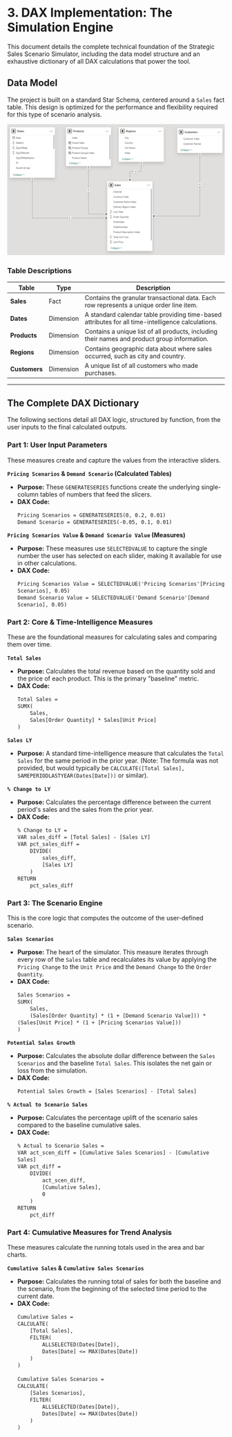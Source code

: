 # 3. DAX Implementation: The Simulation Engine

This document details the complete technical foundation of the Strategic Sales Scenario Simulator, including the data model structure and an exhaustive dictionary of all DAX calculations that power the tool.

## Data Model

The project is built on a standard Star Schema, centered around a `Sales` fact table. This design is optimized for the performance and flexibility required for this type of scenario analysis.

![Data Model Diagram](../assets/data_model.png)

### Table Descriptions

| Table       | Type      | Description                                                                                             |
|-------------|-----------|---------------------------------------------------------------------------------------------------------|
| **Sales**   | Fact      | Contains the granular transactional data. Each row represents a unique order line item.                 |
| **Dates**   | Dimension | A standard calendar table providing time-based attributes for all time-intelligence calculations.       |
| **Products**| Dimension | Contains a unique list of all products, including their names and product group information.             |
| **Regions** | Dimension | Contains geographic data about where sales occurred, such as city and country.                          |
| **Customers** | Dimension | A unique list of all customers who made purchases.                                                      |

---

## The Complete DAX Dictionary

The following sections detail all DAX logic, structured by function, from the user inputs to the final calculated outputs.

### Part 1: User Input Parameters

These measures create and capture the values from the interactive sliders.

**`Pricing Scenarios` & `Demand Scenario` (Calculated Tables)**
*   **Purpose:** These `GENERATESERIES` functions create the underlying single-column tables of numbers that feed the slicers.
*   **DAX Code:**
    ```dax
    Pricing Scenarios = GENERATESERIES(0, 0.2, 0.01)
    Demand Scenario = GENERATESERIES(-0.05, 0.1, 0.01)
    ```

**`Pricing Scenarios Value` & `Demand Scenario Value` (Measures)**
*   **Purpose:** These measures use `SELECTEDVALUE` to capture the single number the user has selected on each slider, making it available for use in other calculations.
*   **DAX Code:**
    ```dax
    Pricing Scenarios Value = SELECTEDVALUE('Pricing Scenarios'[Pricing Scenarios], 0.05)
    Demand Scenario Value = SELECTEDVALUE('Demand Scenario'[Demand Scenario], 0.05)
    ```

### Part 2: Core & Time-Intelligence Measures

These are the foundational measures for calculating sales and comparing them over time.

**`Total Sales`**
*   **Purpose:** Calculates the total revenue based on the quantity sold and the price of each product. This is the primary "baseline" metric.
*   **DAX Code:**
    ```dax
    Total Sales =
    SUMX(
        Sales,
        Sales[Order Quantity] * Sales[Unit Price]
    )
    ```

**`Sales LY`**
*   **Purpose:** A standard time-intelligence measure that calculates the `Total Sales` for the same period in the prior year. (Note: The formula was not provided, but would typically be `CALCULATE([Total Sales], SAMEPERIODLASTYEAR(Dates[Date]))` or similar).

**`% Change to LY`**
*   **Purpose:** Calculates the percentage difference between the current period's sales and the sales from the prior year.
*   **DAX Code:**
    ```dax
    % Change to LY =
    VAR sales_diff = [Total Sales] - [Sales LY]
    VAR pct_sales_diff =
        DIVIDE(
            sales_diff,
            [Sales LY]
        )
    RETURN
        pct_sales_diff
    ```

### Part 3: The Scenario Engine

This is the core logic that computes the outcome of the user-defined scenario.

**`Sales Scenarios`**
*   **Purpose:** The heart of the simulator. This measure iterates through every row of the `Sales` table and recalculates its value by applying the `Pricing Change` to the `Unit Price` and the `Demand Change` to the `Order Quantity`.
*   **DAX Code:**
    ```dax
    Sales Scenarios =
    SUMX(
        Sales,
        (Sales[Order Quantity] * (1 + [Demand Scenario Value])) * (Sales[Unit Price] * (1 + [Pricing Scenarios Value]))
    )
    ```

**`Potential Sales Growth`**
*   **Purpose:** Calculates the absolute dollar difference between the `Sales Scenarios` and the baseline `Total Sales`. This isolates the net gain or loss from the simulation.
*   **DAX Code:**
    ```dax
    Potential Sales Growth = [Sales Scenarios] - [Total Sales]
    ```

**`% Actual to Scenario Sales`**
*   **Purpose:** Calculates the percentage uplift of the scenario sales compared to the baseline cumulative sales.
*   **DAX Code:**
    ```dax
    % Actual to Scenario Sales =
    VAR act_scen_diff = [Cumulative Sales Scenarios] - [Cumulative Sales]
    VAR pct_diff =
        DIVIDE(
            act_scen_diff,
            [Cumulative Sales],
            0
        )
    RETURN
        pct_diff
    ```

### Part 4: Cumulative Measures for Trend Analysis

These measures calculate the running totals used in the area and bar charts.

**`Cumulative Sales` & `Cumulative Sales Scenarios`**
*   **Purpose:** Calculates the running total of sales for both the baseline and the scenario, from the beginning of the selected time period to the current date.
*   **DAX Code:**
    ```dax
    Cumulative Sales =
    CALCULATE(
        [Total Sales],
        FILTER(
            ALLSELECTED(Dates[Date]),
            Dates[Date] <= MAX(Dates[Date])
        )
    )

    Cumulative Sales Scenarios =
    CALCULATE(
        [Sales Scenarios],
        FILTER(
            ALLSELECTED(Dates[Date]),
            Dates[Date] <= MAX(Dates[Date])
        )
    )
    ```